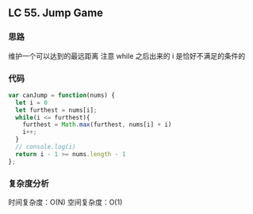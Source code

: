 ## LC 55. Jump Game

### 思路

维护一个可以达到的最远距离
注意 while 之后出来的 i 是恰好不满足的条件的

### 代码

```JavaScript
var canJump = function(nums) {
  let i = 0
  let furthest = nums[i];
  while(i <= furthest){
    furthest = Math.max(furthest, nums[i] + i)
    i++;
  }
  // console.log(i)
  return i - 1 >= nums.length - 1
};

```

### 复杂度分析

时间复杂度：O(N)
空间复杂度：O(1)
